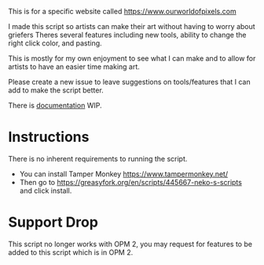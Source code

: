 This is for a specific website called https://www.ourworldofpixels.com

I made this script so artists can make their art without having to worry about griefers
Theres several features including new tools, ability to change the right click color, and pasting.

This is mostly for my own enjoyment to see what I can make and to allow for artists to have an easier time making art.

Please create a new issue to leave suggestions on tools/features that I can add to make the script better.

There is [documentation](https://github.com/NekoNoka/Neko-OWOP-Scripts/blob/main/Documentation.md) WIP.

# Instructions

There is no inherent requirements to running the script.

* You can install Tamper Monkey https://www.tampermonkey.net/
* Then go to https://greasyfork.org/en/scripts/445667-neko-s-scripts and click install.

# Support Drop

This script no longer works with OPM 2, you may request for features to be added to this script which is in OPM 2.
